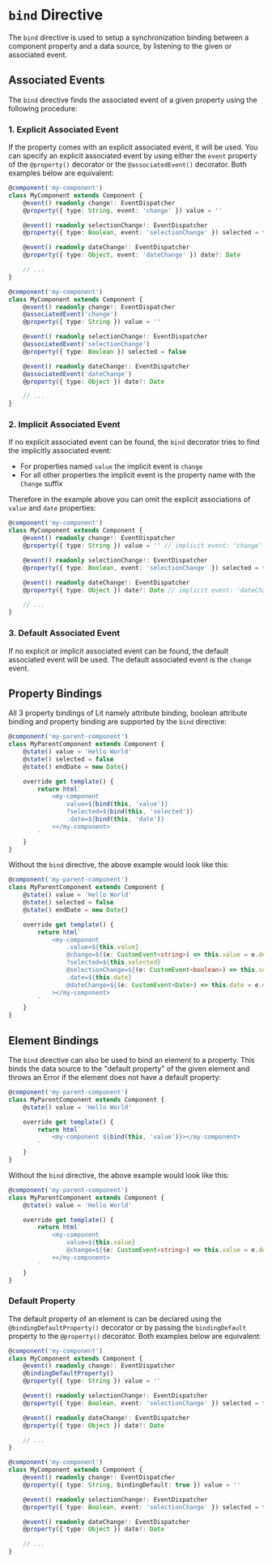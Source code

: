 # `bind` Directive

The `bind` directive is used to setup a synchronization binding between a component property and a data source, by listening to the given or associated event.

<!-- ## Modes

The `bind` directive supports 3 modes:
- `one-way`: The component property is updated when the data source changes.
- `two-way`: The component property is updated when the data source changes and the data source is updated when the component property changes.
- `one-way-to-source`: The data source is updated when the component property changes. -->

## Associated Events

The `bind` directive finds the associated event of a given property using the following procedure:

### 1. Explicit Associated Event
If the property comes with an explicit associated event, it will be used. You can specify an explicit associated event by using either the `event` property of the `@property()` decorator or the `@associatedEvent()` decorator. Both examples below are equivalent:

```ts
@component('my-component')
class MyComponent extends Component {
	@event() readonly change!: EventDispatcher
	@property({ type: String, event: 'change' }) value = ''

	@event() readonly selectionChange!: EventDispatcher
	@property({ type: Boolean, event: 'selectionChange' }) selected = false

	@event() readonly dateChange!: EventDispatcher
	@property({ type: Object, event: 'dateChange' }) date?: Date

	// ...
}
```

```ts
@component('my-component')
class MyComponent extends Component {
	@event() readonly change!: EventDispatcher
	@associatedEvent('change')
	@property({ type: String }) value = ''

	@event() readonly selectionChange!: EventDispatcher
	@associatedEvent('selectionChange')
	@property({ type: Boolean }) selected = false

	@event() readonly dateChange!: EventDispatcher
	@associatedEvent('dateChange')
	@property({ type: Object }) date?: Date

	// ...
}
```

### 2. Implicit Associated Event

If no explicit associated event can be found, the `bind` decorator tries to find the implicitly associated event:
- For properties named `value` the implicit event is `change`
- For all other properties the implicit event is the property name with the `Change` suffix

Therefore in the example above you can omit the explicit associations of `value` and `date` properties:

```ts
@component('my-component')
class MyComponent extends Component {
	@event() readonly change!: EventDispatcher
	@property({ type: String }) value = '' // implicit event: 'change'

	@event() readonly selectionChange!: EventDispatcher
	@property({ type: Boolean, event: 'selectionChange' }) selected = false // Cannot implicitly associate "selected" and "selectionChange", therefore, explicit event associated: 'selectionChange'

	@event() readonly dateChange!: EventDispatcher
	@property({ type: Object }) date?: Date // implicit event: 'dateChange'

	// ...
}
```

### 3. Default Associated Event

If no explicit or implicit associated event can be found, the default associated event will be used. The default associated event is the `change` event.


## Property Bindings

All 3 property bindings of Lit namely attribute binding, boolean attribute binding and property binding are supported by the `bind` directive:

```ts
@component('my-parent-component')
class MyParentComponent extends Component {
	@state() value = 'Hello World'
	@state() selected = false
	@state() endDate = new Date()

	override get template() {
		return html`
			<my-component
				value=${bind(this, 'value')}
				?selected=${bind(this, 'selected')}
				.date=${bind(this, 'date')}
			></my-component>
		`
	}
}
```

Without the `bind` directive, the above example would look like this:

```ts
@component('my-parent-component')
class MyParentComponent extends Component {
	@state() value = 'Hello World'
	@state() selected = false
	@state() endDate = new Date()

	override get template() {
		return html`
			<my-component
				.value=${this.value}
				@change=${(e: CustomEvent<string>) => this.value = e.detail}
				?selected=${this.selected}
				@selectionChange=${(e: CustomEvent<boolean>) => this.selected = e.detail}
				.date=${this.date}
				@dateChange=${(e: CustomEvent<Date>) => this.date = e.detail}
			></my-component>
		`
	}
}
```

## Element Bindings

The `bind` directive can also be used to bind an element to a property. This binds the data source to the "default property" of the given element and throws an Error if the element does not have a default property:

```ts
@component('my-parent-component')
class MyParentComponent extends Component {
	@state() value = 'Hello World'

	override get template() {
		return html`
			<my-component ${bind(this, 'value')}></my-component>
		`
	}
}
```

Without the `bind` directive, the above example would look like this:

```ts
@component('my-parent-component')
class MyParentComponent extends Component {
	@state() value = 'Hello World'

	override get template() {
		return html`
			<my-component
				value=${this.value}
				@change=${(e: CustomEvent<string>) => this.value = e.detail}
			></my-component>
		`
	}
}
```

### Default Property

The default property of an element is can be declared using the `@bindingDefaultProperty()` decorator or by passing the `bindingDefault` property to the `@property()` decorator. Both examples below are equivalent:

```ts
@component('my-component')
class MyComponent extends Component {
	@event() readonly change!: EventDispatcher
	@bindingDefaultProperty()
	@property({ type: String }) value = ''

	@event() readonly selectionChange!: EventDispatcher
	@property({ type: Boolean, event: 'selectionChange' }) selected = false

	@event() readonly dateChange!: EventDispatcher
	@property({ type: Object }) date?: Date

	// ...
}
```

```ts
@component('my-component')
class MyComponent extends Component {
	@event() readonly change!: EventDispatcher
	@property({ type: String, bindingDefault: true }) value = ''

	@event() readonly selectionChange!: EventDispatcher
	@property({ type: Boolean, event: 'selectionChange' }) selected = false

	@event() readonly dateChange!: EventDispatcher
	@property({ type: Object }) date?: Date

	// ...
}
```